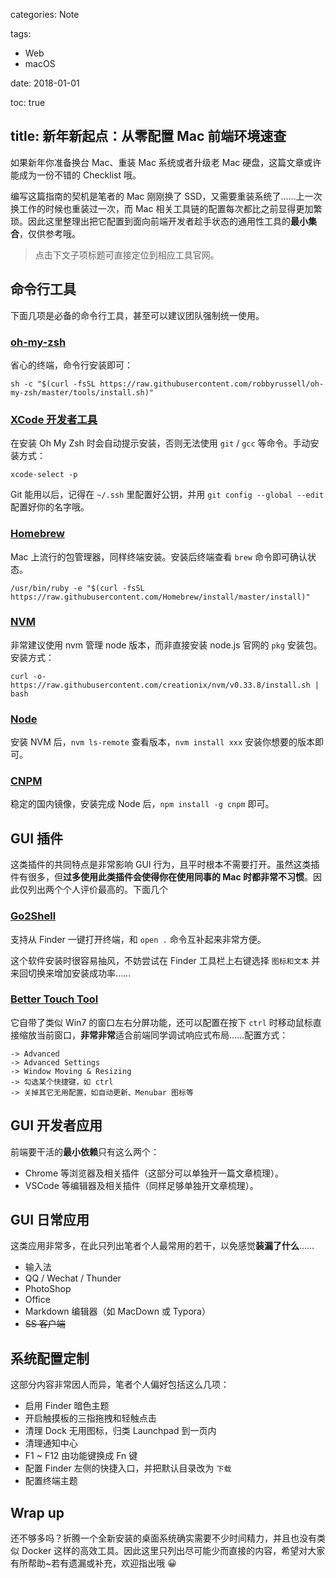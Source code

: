 categories: Note

tags:

- Web
- macOS

date: 2018-01-01

toc: true

title: 新年新起点：从零配置 Mac 前端环境速查
---

如果新年你准备换台 Mac、重装 Mac 系统或者升级老 Mac 硬盘，这篇文章或许能成为一份不错的 Checklist 哦。

<!--more-->

编写这篇指南的契机是笔者的 Mac 刚刚换了 SSD，又需要重装系统了……上一次换工作的时候也重装过一次，而 Mac 相关工具链的配置每次都比之前显得更加繁琐。因此这里整理出把它配置到面向前端开发者趁手状态的通用性工具的**最小集合**，仅供参考哦。

> 点击下文子项标题可直接定位到相应工具官网。


## 命令行工具
下面几项是必备的命令行工具，甚至可以建议团队强制统一使用。

### [oh-my-zsh](https://github.com/robbyrussell/oh-my-zsh)
省心的终端，命令行安装即可：

```
sh -c "$(curl -fsSL https://raw.githubusercontent.com/robbyrussell/oh-my-zsh/master/tools/install.sh)"
```

### [XCode 开发者工具](http://railsapps.github.io/xcode-command-line-tools.html)
在安装 Oh My Zsh 时会自动提示安装，否则无法使用 `git` / `gcc` 等命令。手动安装方式：

```
xcode-select -p
```

Git 能用以后，记得在 `~/.ssh` 里配置好公钥，并用 `git config --global --edit` 配置好你的名字哦。

### [Homebrew](https://brew.sh)
Mac 上流行的包管理器，同样终端安装。安装后终端查看 `brew` 命令即可确认状态。

```
/usr/bin/ruby -e "$(curl -fsSL https://raw.githubusercontent.com/Homebrew/install/master/install)"
```

### [NVM](https://github.com/creationix/nvm)
非常建议使用 nvm 管理 node 版本，而非直接安装 node.js 官网的 `pkg` 安装包。安装方式：

```
curl -o- https://raw.githubusercontent.com/creationix/nvm/v0.33.8/install.sh | bash
```

### [Node](https://nodejs.org)
安装 NVM 后，`nvm ls-remote` 查看版本，`nvm install xxx` 安装你想要的版本即可。

### [CNPM](https://github.com/cnpm/cnpm)
稳定的国内镜像，安装完成 Node 后，`npm install -g cnpm` 即可。


## GUI 插件
这类插件的共同特点是非常影响 GUI 行为，且平时根本不需要打开。虽然这类插件有很多，但**过多使用此类插件会使得你在使用同事的 Mac 时都非常不习惯**。因此仅列出两个个人评价最高的。下面几个

### [Go2Shell](zipzapmac.com/Go2Shell)
支持从 Finder 一键打开终端，和 `open .` 命令互补起来非常方便。

这个软件安装时很容易抽风，不妨尝试在 Finder 工具栏上右键选择 `图标和文本` 并来回切换来增加安装成功率……

### [Better Touch Tool](https://www.boastr.net/)
它自带了类似 Win7 的窗口左右分屏功能，还可以配置在按下 `ctrl` 时移动鼠标直接缩放当前窗口，**非常非常**适合前端同学调试响应式布局……配置方式：

```
-> Advanced
-> Advanced Settings
-> Window Moving & Resizing
-> 勾选某个快捷键，如 ctrl
-> 关掉其它无用配置，如自动更新、Menubar 图标等
```

## GUI 开发者应用
前端要干活的**最小依赖**只有这么两个：

* Chrome 等浏览器及相关插件（这部分可以单独开一篇文章梳理）。
* VSCode 等编辑器及相关插件（同样足够单独开文章梳理）。

## GUI 日常应用
这类应用非常多，在此只列出笔者个人最常用的若干，以免感觉**装漏了什么**……

* 输入法
* QQ / Wechat / Thunder
* PhotoShop
* Office
* Markdown 编辑器（如 MacDown 或 Typora）
* <del>SS 客户端</del>

## 系统配置定制
这部分内容非常因人而异，笔者个人偏好包括这么几项：

* 启用 Finder 暗色主题
* 开启触摸板的三指拖拽和轻触点击
* 清理 Dock 无用图标，归类 Launchpad 到一页内
* 清理通知中心
* F1 ~ F12 由功能键换成 Fn 键
* 配置 Finder 左侧的快捷入口，并把默认目录改为 `下载`
* 配置终端主题

## Wrap up
还不够多吗？折腾一个全新安装的桌面系统确实需要不少时间精力，并且也没有类似 Docker 这样的高效工具。因此这里只列出尽可能少而直接的内容，希望对大家有所帮助~若有遗漏或补充，欢迎指出哦 😀
